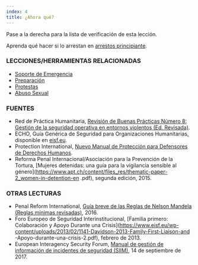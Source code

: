 ```yaml
---
index: 4
title: ¿Ahora qué?
---
```

Pase a la derecha para la lista de verificación de esta lección.

Aprenda qué hacer si lo arrestan en [arrestos principiante](umbrella://incident-response/arrests/beginner).

### LECCIONES/HERRAMIENTAS RELACIONADAS

*   [Soporte de Emergencia](umbrella://emergency-support)
*  [Preparación](umbrella://travel/preparation)
*   [Protestas](umbrella://work/protests/advanced)
* [Abuso Sexual](umbrella://incident-response/sexual-assault/expert)

### FUENTES

*   Red de Práctica Humanitaria, [Revisión de Buenas Prácticas Número 8: Gestión de la seguridad operativa en entornos violentos (Ed. Revisada)](http://odihpn.org/wp-content/uploads/2010/11/GPR_8_revised2.pdf).
*   ECHO, Guía Genérica de Seguridad para Organizaciones Humanitarias, disponible en [eisf.eu](https://www.eisf.eu/library/generic-security-guide-for-humanitarian-organisations/).
*   Protection International, [Nuevo Manual de Protección para Defensores de Derechos Humanos](https://www.protectioninternational.org/en/node/1106).
*   Reforma Penal Internacional/Asociación para la Prevención de la Tortura, [Mujeres detenidas: una guía para la vigilancia sensible al género](https://www.apt.ch/content/files_res/thematic-paper-2_women-in-detention-en .pdf), segunda edición, 2015.

### OTRAS LECTURAS

*   Penal Reform International, [Guía breve de las Reglas de Nelson Mandela (Reglas mínimas revisadas)](https://www.penalreform.org/resource/short-guide-to-the-nelson-mandela-rules/), 2016.
*   Foro Europeo de Seguridad Interinstitucional, [Familia primero: Colaboración y Apoyo Durante una Crisis](https://www.eisf.eu/wp-content/uploads/2013/02/1141-Davidson-2013-Family-First-Liaison-and -Apoyo-durante-una-crisis-2.pdf), febrero de 2013.
*   European Interagency Security Forum, [Manual de gestión de información de incidentes de seguridad (SIIM)](https://www.eisf.eu/library/security-incident-information-management-handbook/), 14 de septiembre de 2017.